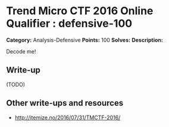 # Trend Micro CTF 2016 Online Qualifier : defensive-100

**Category:** Analysis-Defensive
**Points:** 100
**Solves:** 
**Description:**

Decode me!

## Write-up

(TODO)

## Other write-ups and resources

* http://itemize.no/2016/07/31/TMCTF-2016/
